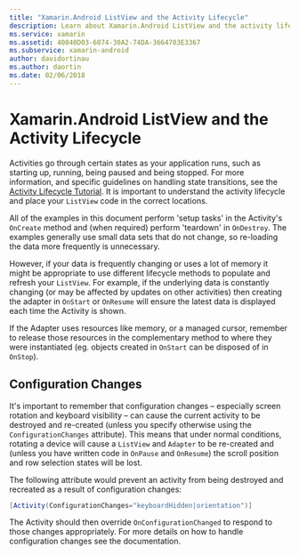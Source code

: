 ```yaml
---
title: "Xamarin.Android ListView and the Activity Lifecycle"
description: Learn about Xamarin.Android ListView and the activity lifecycle. For more information, see the Activity Lifecycle Tutorial.
ms.service: xamarin
ms.assetid: 40840D03-6074-30A2-74DA-3664703E3367
ms.subservice: xamarin-android
author: davidortinau
ms.author: daortin
ms.date: 02/06/2018
---
```


# Xamarin.Android ListView and the Activity Lifecycle

Activities go through certain states as your application runs, such as
starting up, running, being paused and being stopped. For more
information, and specific guidelines on handling state transitions, see the
[Activity Lifecycle Tutorial](~/android/app-fundamentals/activity-lifecycle/index.md).
It is important to understand the activity lifecycle and place your
`ListView` code in the correct locations.

All of the examples in this document perform 'setup tasks' in the
Activity's `OnCreate` method and (when required) perform
'teardown' in `OnDestroy`. The examples generally use small data
sets that do not change, so re-loading the data more frequently is
unnecessary.

However, if your data is frequently changing or uses a lot of memory it
might be appropriate to use different lifecycle methods to populate and
refresh your `ListView`. For example, if the underlying data is
constantly changing (or may be affected by updates on other activities)
then creating the adapter in `OnStart` or `OnResume` will ensure the
latest data is displayed each time the Activity is shown.

If the Adapter uses resources like memory, or a managed cursor,
remember to release those resources in the complementary method to
where they were instantiated (eg. objects created in `OnStart` can be
disposed of in `OnStop`).

## Configuration Changes

It's important to remember that configuration changes &ndash; especially
screen rotation and keyboard visibility &ndash; can cause the current
activity to be destroyed and re-created (unless you specify otherwise using 
the `ConfigurationChanges` attribute). This means that under
normal conditions, rotating a device will cause a `ListView` and
`Adapter` to be re-created and (unless you have written code in
`OnPause` and `OnResume`) the scroll position and row selection states
will be lost.

The following attribute would prevent an activity from being destroyed and
recreated as a result of configuration changes:

```csharp
[Activity(ConfigurationChanges="keyboardHidden|orientation")]
```

The Activity should then override `OnConfigurationChanged` to respond
to those changes appropriately. For more details on how to handle
configuration changes see the documentation.
